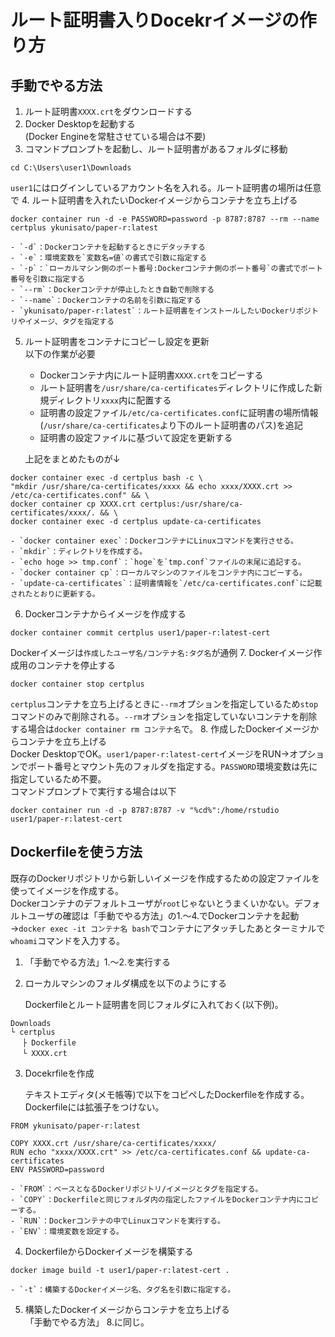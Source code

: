 # ルート証明書入りDocekrイメージの作り方
## 手動でやる方法
1. ルート証明書`XXXX.crt`をダウンロードする
2. Docker Desktopを起動する<br>
(Docker Engineを常駐させている場合は不要)
3. コマンドプロンプトを起動し、ルート証明書があるフォルダに移動<br>
```
cd C:\Users\user1\Downloads
```
`user1`にはログインしているアカウント名を入れる。ルート証明書の場所は任意で
4. ルート証明書を入れたいDockerイメージからコンテナを立ち上げる<br>
```
docker container run -d -e PASSWORD=password -p 8787:8787 --rm --name certplus ykunisato/paper-r:latest
```
    - `-d`：Dockerコンテナを起動するときにデタッチする
    - `-e`：環境変数を`変数名=値`の書式で引数に指定する
    - `-p`：`ローカルマシン側のポート番号:Dockerコンテナ側のポート番号`の書式でポート番号を引数に指定する
    - `--rm`：Dockerコンテナが停止したとき自動で削除する
    - `--name`：Dockerコンテナの名前を引数に指定する
    - `ykunisato/paper-r:latest`：ルート証明書をインストールしたいDockerリポジトリやイメージ、タグを指定する
5. ルート証明書をコンテナにコピーし設定を更新<br>
以下の作業が必要
    - Dockerコンテナ内にルート証明書`XXXX.crt`をコピーする
    - ルート証明書を`/usr/share/ca-certificates`ディレクトリに作成した新規ディレクトリ`xxxx`内に配置する
    - 証明書の設定ファイル`/etc/ca-certificates.conf`に証明書の場所情報(`/usr/share/ca-certificates`より下のルート証明書のパス)を追記
    - 証明書の設定ファイルに基づいて設定を更新する

    上記をまとめたものが↓
```
docker container exec -d certplus bash -c \
"mkdir /usr/share/ca-certificates/xxxx && echo xxxx/XXXX.crt >> /etc/ca-certificates.conf" && \
docker container cp XXXX.crt certplus:/usr/share/ca-certificates/xxxx/. && \
docker container exec -d certplus update-ca-certificates
```

    - `docker container exec`：DockerコンテナにLinuxコマンドを実行させる。
    - `mkdir`：ディレクトリを作成する。
    - `echo hoge >> tmp.conf`：`hoge`を`tmp.conf`ファイルの末尾に追記する。
    - `docker container cp`：ローカルマシンのファイルをコンテナ内にコピーする。
    - `update-ca-certificates`：証明書情報を`/etc/ca-certificates.conf`に記載されたとおりに更新する。
6. Dockerコンテナからイメージを作成する<br>
```
docker container commit certplus user1/paper-r:latest-cert
```
Dockerイメージは`作成したユーザ名/コンテナ名:タグ名`が通例
7. Dockerイメージ作成用のコンテナを停止する<br>
```
docker container stop certplus
```
`certplus`コンテナを立ち上げるときに`--rm`オプションを指定しているため`stop`コマンドのみで削除される。`--rm`オプションを指定していないコンテナを削除する場合は`docker container rm コンテナ名`で。
8. 作成したDockerイメージからコンテナを立ち上げる<br>
Docker DesktopでOK。`user1/paper-r:latest-cert`イメージをRUN→オプションでポート番号とマウント先のフォルダを指定する。`PASSWORD`環境変数は先に指定しているため不要。<br>
コマンドプロンプトで実行する場合は以下<br>
```
docker container run -d -p 8787:8787 -v "%cd%":/home/rstudio user1/paper-r:latest-cert
```

## Dockerfileを使う方法
既存のDockerリポジトリから新しいイメージを作成するための設定ファイルを使ってイメージを作成する。<br>
Dockerコンテナのデフォルトユーザが`root`じゃないとうまくいかない。デフォルトユーザの確認は「手動でやる方法」の1.～4.でDockerコンテナを起動→`docker exec -it コンテナ名 bash`でコンテナにアタッチしたあとターミナルで`whoami`コマンドを入力する。

1. 「手動でやる方法」1.～2.を実行する
2. ローカルマシンのフォルダ構成を以下のようにする

    Dockerfileとルート証明書を同じフォルダに入れておく(以下例)。

```
Downloads
└ certplus
　 ├ Dockerfile
　 └ XXXX.crt
```

3. Docekrfileを作成

    テキストエディタ(メモ帳等)で以下をコピペしたDockerfileを作成する。Dockerfileには拡張子をつけない。

```
FROM ykunisato/paper-r:latest

COPY XXXX.crt /usr/share/ca-certificates/xxxx/
RUN echo "xxxx/XXXX.crt" >> /etc/ca-certificates.conf && update-ca-certificates
ENV PASSWORD=password
```

    - `FROM`：ベースとなるDockerリポジトリ/イメージとタグを指定する。
    - `COPY`：Dockerfileと同じフォルダ内の指定したファイルをDockerコンテナ内にコピーする。
    - `RUN`：Dockerコンテナの中でLinuxコマンドを実行する。
    - `ENV`：環境変数を設定する。

4. DockerfileからDockerイメージを構築する<br>
```
docker image build -t user1/paper-r:latest-cert .
```
    - `-t`：構築するDockerイメージ名、タグ名を引数に指定する。
5. 構築したDockerイメージからコンテナを立ち上げる<br>
「手動でやる方法」 8.に同じ。
